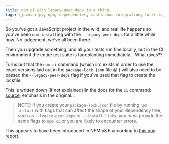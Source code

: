 ```yaml
---
title: npm ci with legacy-peer-deps is a thing
tags: [javascript, npm, dependencies, continuous integration, lockfile, mystery]
---
```


So you've got a JavaScript project in the wild, and real life happens so you've been `npm install`ing with the `--legacy-peer-deps` for a little while now. No judgement, we've all been there.

Then you upgrade something, and all your tests run fine locally, but in the CI environment the entire test suite is faceplanting immediately... What gives??

Turns out that the `npm ci` command (which iirc exists in order to use the exact versions laid out in the `package-lock.json` file 😒 ) will also need to be passed the `--legacy-peer-deps` flag if you've used that flag to create the lockfile.

This is written down (if not explained) in the docs for the `ci` command: [source](https://docs.npmjs.com/cli/v8/commands/npm-ci), emphasis in the original...

> NOTE: If you create your `package-lock.json` file by running `npm install` with flags that can affect the shape of your dependency tree, such as `--legacy-peer-deps` or `--install-links`, you _must_ provide the same flags to `npm ci` or you are likely to encounter errors.

This appears to have been introduced in NPM v8.6 according to [this bug report](https://github.com/npm/cli/issues/4998).
